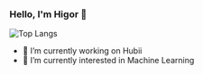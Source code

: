 ### Hello, I'm Higor 👋
<!--
- ![Higor's GitHub stats](https://github-readme-stats.vercel.app/api?username=hcelante&layout=compact&show_icons=true&theme=tokyonight)-->
![Top Langs](https://github-readme-stats.vercel.app/api/top-langs/?username=hcelante&layout=compact&show_icons=true&theme=tokyonight&hide=jupyter%20notebook,rust,pug,c,shell)



- 🔭 I’m currently working on Hubii
- 🌱 I’m currently interested in Machine Learning
<!--

- 🔭 I’m currently working on ...
- 🌱 I’m currently learning ...
- 👯 I’m looking to collaborate on ...
- 🤔 I’m looking for help with ...
- 💬 Ask me about ...
- 📫 How to reach me: ...
- 😄 Pronouns: ...
- ⚡ Fun fact: ...
-->
